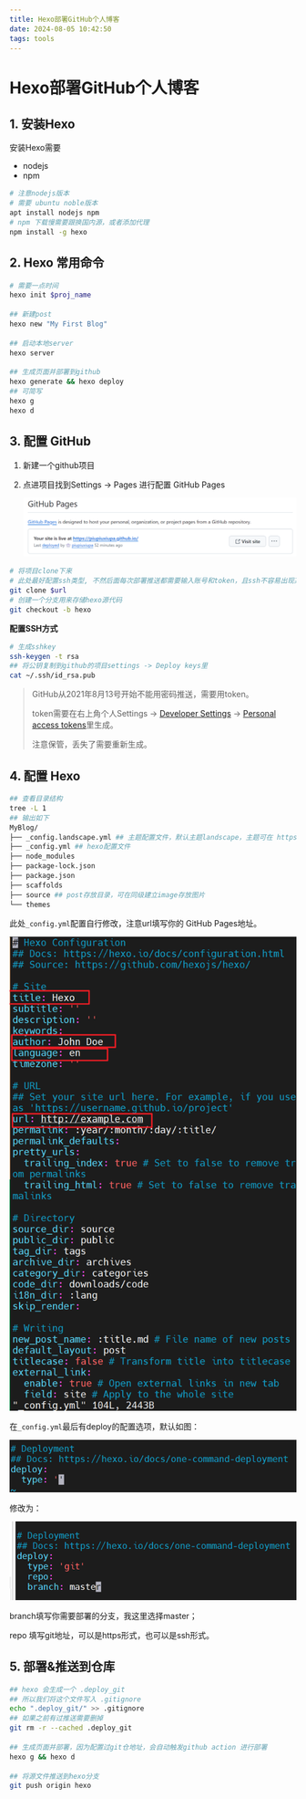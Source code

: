 ```yaml
---
title: Hexo部署GitHub个人博客
date: 2024-08-05 10:42:50
tags: tools
---
```


# Hexo部署GitHub个人博客

## 1. 安装Hexo

安装Hexo需要

- nodejs
- npm

```bash
# 注意nodejs版本
# 需要 ubuntu noble版本
apt install nodejs npm
# npm 下载慢需要跟换国内源，或者添加代理
npm install -g hexo
```

## 2. Hexo 常用命令

```bash
# 需要一点时间
hexo init $proj_name

## 新建post
hexo new "My First Blog"

## 启动本地server
hexo server

## 生成页面并部署到github
hexo generate && hexo deploy
## 可简写
hexo g
hexo d
```

## 3. 配置 GitHub

1. 新建一个github项目

2. 点进项目找到Settings -> Pages 进行配置 GitHub Pages

   ![page](../images/deploy-hexo/page.png)

```bash
# 将项目clone下来
# 此处最好配置ssh类型, 不然后面每次部署推送都需要输入账号和token，且ssh不容易出现某些网络问题
git clone $url
# 创建一个分支用来存储hexo源代码
git checkout -b hexo
```

**配置SSH方式**

```bash
# 生成sshkey
ssh-keygen -t rsa
## 将公钥复制到github的项目settings -> Deploy keys里
cat ~/.ssh/id_rsa.pub
```
> GitHub从2021年8月13号开始不能用密码推送，需要用token。
>
> token需要在右上角个人Settings -> [Developer Settings](https://github.com/settings/apps) -> [Personal access tokens](https://github.com/settings/tokens)里生成。
>
> 注意保管，丢失了需要重新生成。


## 4. 配置 Hexo

```bash
## 查看目录结构
tree -L 1 
## 输出如下
MyBlog/
├── _config.landscape.yml ## 主题配置文件，默认主题landscape，主题可在 https://hexo.io/themes/ 官网自行寻找
├── _config.yml ## hexo配置文件
├── node_modules
├── package-lock.json
├── package.json
├── scaffolds
├── source ## post存放目录，可在同级建立image存放图片
└── themes
```

此处`_config.yml`配置自行修改，注意url填写你的 GitHub Pages地址。

![config](../images/deploy-hexo/config.png)

在`_config.yml`最后有deploy的配置选项，默认如图：

![](../images/deploy-hexo/deploy-config.png)

修改为：

![](../images/deploy-hexo/deploy-git.png)

branch填写你需要部署的分支，我这里选择master；

repo 填写git地址，可以是https形式，也可以是ssh形式。

## 5. 部署&推送到仓库

```bash
## hexo 会生成一个 .deploy_git
## 所以我们将这个文件写入 .gitignore
echo ".deploy_git/" >> .gitignore
## 如果之前有过推送需要删掉
git rm -r --cached .deploy_git

## 生成页面并部署，因为配置过git仓地址，会自动触发github action 进行部署
hexo g && hexo d

## 将源文件推送到hexo分支
git push origin hexo

```

